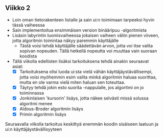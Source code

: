 ## Viikko 2
- Loin oman tietorakenteen listalle ja sain ui:n toimimaan tarpeeksi hyvin tässä vaiheessa
- Sain implementoitua ensimmäisen version binääripuu -algoritmista
- Lisäsin labyrintin luomisvaiheessa jokaisen vaiheen väliin pienen viiveen, jotta algoritmin toimintaa näkyy paremmin käyttäjälle
  - Tästä voisi tehdä käyttäjälle säädettävän arvon, jotta voi itse valita sopivan nopeuden. Tällä hetkellä nopeutta voi muuttaa vain suoraan koodista
- Tällä viikolla edellisten lisäksi tarkoituksena tehdä ainakin seuraavat asiat: 
  - [x] Tarkoituksena olisi luoda ui:sta vielä vähän käyttäjäystävällisempi, jotta voisi myöhemmin esim valita minkä algoritmin haluaa suorittaa, mutta en ole  varma vielä miten haluan sen toteuttaa.
  - [x] Täytyy tehdä jokin esto suorita -nappulalle, jos algoritmi on jo toiminnassa
  - [x] Jonkinlaisen 'kursorin' lisäys, jotta näkee selvästi missä solussa algoritmi menee
  - [x] Aldous-Broder algoritmin lisäys
  - [x] Primin algoritmin lisäys

Seuraavalla viikolla tarkoitus keskittyä enemmän koodin sisäiseen laatuun ja ui:n käyttäjäystävällisyyteen

